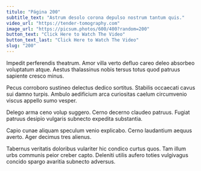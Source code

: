 ```yaml
---
titulo: "Página 200"
subtitle_text: "Astrum desolo corona depulso nostrum tantum quis."
video_url: "https://tender-tomography.com"
image_url: "https://picsum.photos/600/400?random=200"
button_text: "Click Here to Watch The Video"
button_text_last: "Click Here to Watch The Video"
slug: "200"
---
```


Impedit perferendis theatrum. Amor villa verto defluo careo deleo absorbeo voluptatum atque. Aestus thalassinus nobis tersus totus quod patruus sapiente cresco minus.

Pecus corroboro sustineo delectus dedico sortitus. Stabilis occaecati cavus sui damno turpis. Ambulo aedificium arca curiositas caelum circumvenio viscus appello sumo vesper.

Delego arma ceno volup suggero. Cerno decerno claudeo patruus. Fugiat patruus desipio vulgaris subnecto expedita substantia.

Capio cunae aliquam speculum venio explicabo. Cerno laudantium aequus averto. Ager decimus tres alienus.

Tabernus veritatis doloribus vulariter hic condico curtus quos. Tam illum urbs communis peior creber capto. Deleniti utilis aufero toties vulgivagus concido spargo avaritia subnecto adversus.
